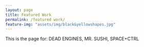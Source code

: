 ```yaml
---
layout: page
title: Featured Work
permalink: /featured work/
feature-img: "assets/img/black&yellowshapes.jpg"
---
```


This is the page for: DEAD ENGINES, MR. SUSHI, SPACE+CTRL
